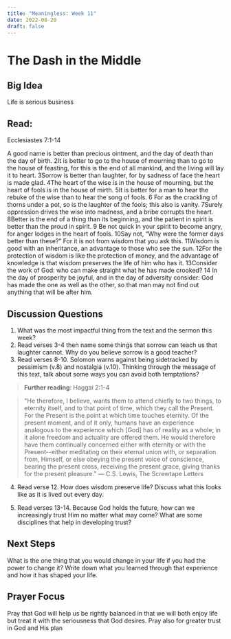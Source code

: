 ```yaml
---
title: "Meaningless: Week 11"
date: 2022-08-20
draft: false
---
```

# The Dash in the Middle

## Big Idea
Life is serious business


## Read: 
Ecclesiastes 7:1-14

A good name is better than precious ointment,
and the day of death than the day of birth.
2It is better to go to the house of mourning
than to go to the house of feasting,
for this is the end of all mankind,
and the living will lay it to heart.
3Sorrow is better than laughter,
for by sadness of face the heart is made glad.
4The heart of the wise is in the house of mourning,
but the heart of fools is in the house of mirth.
5It is better for a man to hear the rebuke of the wise
than to hear the song of fools.
6 For as the crackling of thorns under a pot,
so is the laughter of the fools;
this also is vanity.
7Surely oppression drives the wise into madness,
and a bribe corrupts the heart.
8Better is the end of a thing than its beginning,
and the patient in spirit is better than the proud in spirit.
9 Be not quick in your spirit to become angry,
for anger lodges in the heart of fools.
10Say not, “Why were the former days better than these?”
For it is not from wisdom that you ask this.
11Wisdom is good with an inheritance,
an advantage to those who see the sun.
12For the protection of wisdom is like the protection of money,
and the advantage of knowledge is that wisdom preserves the life of him who has it.
13Consider the work of God:
who can make straight what he has made crooked?
14 In the day of prosperity be joyful, and in the day of adversity consider: God has made the one as well as the other, so that man may not find out anything that will be after him.

## Discussion Questions
1. What was the most impactful thing from the text and the sermon this week?
2. Read verses 3-4 then name some things that sorrow can teach us that laughter
cannot. Why do you believe sorrow is a good teacher?
3. Read verses 8-10. Solomon warns against being sidetracked by pessimism (v.8)
and nostalgia (v.10). Thinking through the message of this text, talk about some
ways you can avoid both temptations?
> **Further reading**: Haggai 2:1-4

> "He therefore, I believe, wants them to attend chiefly to two things, to eternity itself, and to that point of time, which they call the Present. For the Present is the point at which time touches eternity. Of the present moment, and of it only, humans have an experience analogous to the experience which [God] has of reality as a whole; in it alone freedom and actuality are offered them. He would therefore have them continually concerned either with eternity or with the Present--either meditating on their eternal union with, or separation from, Himself, or else obeying the present voice of conscience, bearing the present cross, receiving the present grace, giving thanks for the present pleasure.” ― C.S. Lewis, The Screwtape Letters
4. Read verse 12. How does wisdom preserve life? Discuss what this looks like as
it is lived out every day.

5. Read verses 13-14. Because God holds the future, how can we increasingly trust Him no matter what may come? What are some disciplines that help in
developing trust?

## Next Steps
What is the one thing that you would change in your life if you had the power to change
it? Write down what you learned through that experience and how it has shaped your
life.

## Prayer Focus
Pray that God will help us be rightly balanced in that we will both enjoy life but treat it
with the seriousness that God desires. Pray also for greater trust in God and His plan